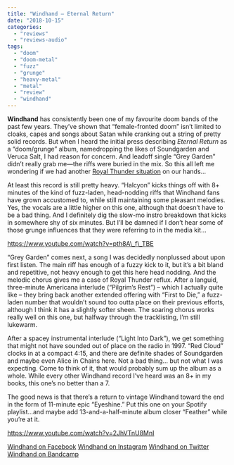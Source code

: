 ```yaml
---
title: "Windhand – Eternal Return"
date: "2018-10-15"
categories: 
  - "reviews"
  - "reviews-audio"
tags: 
  - "doom"
  - "doom-metal"
  - "fuzz"
  - "grunge"
  - "heavy-metal"
  - "metal"
  - "review"
  - "windhand"
---
```


**Windhand** has consistently been one of my favourite doom bands of the past few years. They’ve shown that “female-fronted doom” isn’t limited to cloaks, capes and songs about Satan while cranking out a string of pretty solid records. But when I heard the initial press describing _Eternal Return_ as a “doom/grunge” album, namedropping the likes of Soundgarden and Veruca Salt, I had reason for concern. And leadoff single “Grey Garden” didn’t really grab me—the riffs were buried in the mix. So this all left me wondering if we had another [Royal Thunder situation](https://hellbound.ca/2015/04/royal-thunder-crooked-doors-2/) on our hands…

At least this record is still pretty heavy. “Halcyon” kicks things off with 8+ minutes of the kind of fuzz-laden, head-nodding riffs that Windhand fans have grown accustomed to, while still maintaining some pleasant melodies. Yes, the vocals are a little higher on this one, although that doesn’t have to be a bad thing. And I definitely dig the slow-mo instro breakdown that kicks in somewhere shy of six minutes. But I’ll be damned if I don’t hear some of those grunge influences that they were referring to in the media kit…

https://www.youtube.com/watch?v=pth8A\_f\_TBE

“Grey Garden” comes next, a song I was decidedly nonplussed about upon first listen. The main riff has enough of a fuzzy kick to it, but it’s a bit bland and repetitive, not heavy enough to get this here head nodding. And the melodic chorus gives me a case of Royal Thunder reflux. After a languid, three-minute Americana interlude (“Pilgrim’s Rest”) – which I actually quite like – they bring back another extended offering with “First to Die,” a fuzz-laden number that wouldn’t sound too outta place on their previous efforts, although I think it has a slightly softer sheen. The soaring chorus works really well on this one, but halfway through the tracklisting, I’m still lukewarm.

After a spacey instrumental interlude (“Light Into Dark”), we get something that might not have sounded out of place on the radio in 1997. “Red Cloud” clocks in at a compact 4:15, and there are definite shades of Soundgarden and maybe even Alice in Chains here. Not a bad thing… but not what I was expecting. Come to think of it, that would probably sum up the album as a whole. While every other Windhand record I’ve heard was an 8+ in my books, this one’s no better than a 7.

The good news is that there’s a return to vintage Windhand toward the end in the form of 11-minute epic “Eyeshine.” Put this one on your Spotify playlist…and maybe add 13-and-a-half-minute album closer “Feather” while you’re at it.

https://www.youtube.com/watch?v=2JhVTnU8MnI

[Windhand on Facebook](https://www.facebook.com/WindhandVA/) [Windhand on Instagram](https://www.instagram.com/windhand/) [Windhand on Twitter](https://twitter.com/windhandva) [Windhand on Bandcamp](http://windhand.bandcamp.com/)

